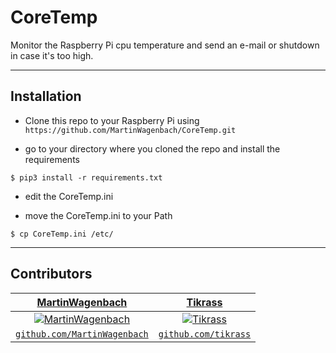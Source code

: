 # CoreTemp

Monitor the Raspberry Pi cpu temperature and send an e-mail or shutdown in case it's too high.

---

## Installation

- Clone this repo to your Raspberry Pi using `https://github.com/MartinWagenbach/CoreTemp.git`

- go to your directory where you cloned the repo and install the requirements

```shell
$ pip3 install -r requirements.txt
```

- edit the CoreTemp.ini

- move the CoreTemp.ini to your Path

```shell
$ cp CoreTemp.ini /etc/
```

---

## Contributors

| <a href="https://github.com/MartinWagenbach" target="_blank">**MartinWagenbach**</a> | <a href="https://github.com/tikrass" target="_blank">**Tikrass**</a> |
| :---: |:---:|
| [![MartinWagenbach](https://avatars3.githubusercontent.com/u/65785896?v=3&s=200)](https://github.com/MartinWagenbach)    | [![Tikrass](https://avatars1.githubusercontent.com/u/641293?v=3&s=200)](https://github.com/tikrass)  |
| <a href="https://github.com/MartinWagenbach" target="_blank">`github.com/MartinWagenbach`</a> | <a href="https://github.com/tikrass" target="_blank">`github.com/tikrass`</a> |
